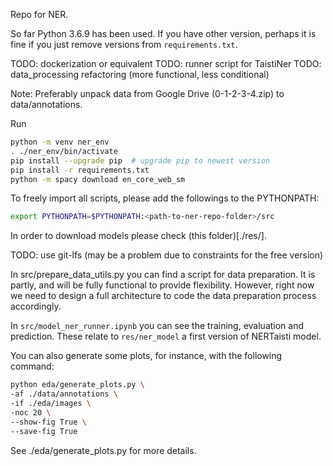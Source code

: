 Repo for NER.

So far Python 3.6.9 has been used. If you have other version, perhaps it is
fine if you just remove versions from `requirements.txt`.

TODO: dockerization or equivalent
TODO: runner script for TaistiNer
TODO: data_processing refactoring (more functional, less conditional)

Note: Preferably unpack data from Google Drive (0-1-2-3-4.zip) to data/annotations.

Run
```bash
python -m venv ner_env
. ./ner_env/bin/activate
pip install --upgrade pip  # upgrade pip to newest version
pip install -r requirements.txt
python -m spacy download en_core_web_sm
```

To freely import all scripts, please add the followings to the PYTHONPATH:
```bash
export PYTHONPATH=$PYTHONPATH:<path-to-ner-repo-folder>/src
```

In order to download models please check (this folder)[./res/].

TODO: use git-lfs (may be a problem due to constraints for the free version)

In src/prepare_data_utils.py you can find a script for data preparation. It 
is partly, and will be fully functional to provide flexibility. However, right
now we need to design a full architecture to code the data preparation process
accordingly.

In `src/model_ner_runner.ipynb` you can see the training, evaluation and prediction.
These relate to `res/ner_model` a first version of NERTaisti model. 

You can also generate some plots, for instance, with the following command:
```bash
python eda/generate_plots.py \
-af ./data/annotations \
-if ./eda/images \
-noc 20 \
--show-fig True \
--save-fig True
```
See ./eda/generate_plots.py for more details.
